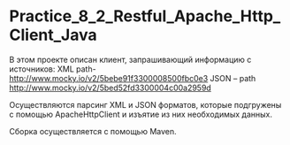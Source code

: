 # Practice_8_2_Restful_Apache_Http_Client_Java

В этом проекте описан клиент, запрашивающий информацию с источников:
  XML path- http://www.mocky.io/v2/5bebe91f3300008500fbc0e3
  JSON – path http://www.mocky.io/v2/5bed52fd3300004c00a2959d

Осуществляются парсинг XML и JSON форматов, которые подгружены с помощью ApacheHttpClient и изъятие из них необходимых данных.

Сборка осуществляется с помощью Maven.
